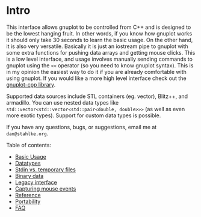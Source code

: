 # Intro

This interface allows gnuplot to be controlled from C++ and is designed to be the lowest hanging fruit.  In other words, if you know how gnuplot works it should only take 30 seconds to learn the basic usage.  On the other hand, it is also very versatile.  Basically it is just an iostream pipe to gnuplot with some extra functions for pushing data arrays and getting mouse clicks.  This is a low level interface, and usage involves manually sending commands to gnuplot using the `<<` operator (so you need to know gnuplot syntax).  This is in my opinion the easiest way to do it if you are already comfortable with using gnuplot.  If you would like a more high level interface check out the [gnuplot-cpp library](http://code.google.com/p/gnuplot-cpp).

Supported data sources include STL containers (eg.  vector), Blitz++, and armadillo.  You can use nested data types like `std::vector<std::vector<std::pair<double, double>>>` (as well as even more exotic types).  Support for custom data types is possible.

If you have any questions, bugs, or suggestions, email me at `dan@stahlke.org`.

Table of contents:

*  [Basic Usage](BasicUsage)
*  [Datatypes](Datatypes)
*  [Stdin vs. temporary files](StdinVsTemporary)
*  [Binary data](BinaryData)
*  [Legacy interface](LegacyInterface)
*  [Capturing mouse events](Mouse)
*  [Reference](Reference)
*  [Portability](Portability)
*  [FAQ](FAQ)
